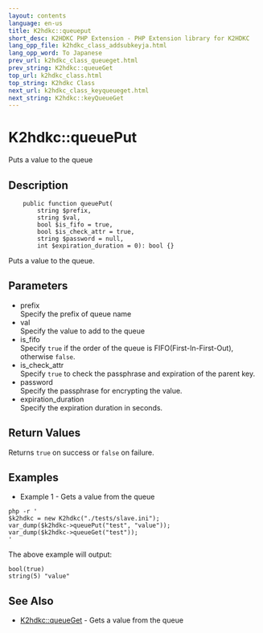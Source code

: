 ```yaml
---
layout: contents
language: en-us
title: K2hdkc::queueput
short_desc: K2HDKC PHP Extension - PHP Extension library for K2HDKC
lang_opp_file: k2hdkc_class_addsubkeyja.html
lang_opp_word: To Japanese
prev_url: k2hdkc_class_queueget.html
prev_string: K2hdkc::queueGet
top_url: k2hdkc_class.html
top_string: K2hdkc Class
next_url: k2hdkc_class_keyqueueget.html
next_string: K2hdkc::keyQueueGet
---
```


# K2hdkc::queuePut
Puts a value to the queue

## Description

```
    public function queuePut(
        string $prefix,
        string $val,
        bool $is_fifo = true,
        bool $is_check_attr = true,
        string $password = null,
        int $expiration_duration = 0): bool {}
```

Puts a value to the queue.

## Parameters
- prefix  
Specify the prefix of queue name
- val  
Specify the value to add to the queue
- is_fifo  
Specify `true` if the order of the queue is FIFO(First-In-First-Out), otherwise `false`.
- is_check_attr  
Specify `true` to check the passphrase and expiration of the parent key.
- password  
Specify the passphrase for encrypting the value.
- expiration_duration  
Specify the expiration duration in seconds.

## Return Values
Returns `true` on success or `false` on failure. 

## Examples
- Example 1 - Gets a value from the queue

```
php -r '
$k2hdkc = new K2hdkc("./tests/slave.ini");
var_dump($k2hdkc->queuePut("test", "value"));
var_dump($k2hdkc->queueGet("test"));
'
```

The above example will output:

```
bool(true)
string(5) "value"
```

## See Also
- [K2hdkc::queueGet](k2hdkc_class_queueget.html) - Gets a value from the queue



